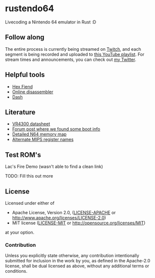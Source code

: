 # rustendo64
Livecoding a Nintendo 64 emulator in Rust :D

## Follow along
The entire process is currently being streamed on [Twitch](http://www.twitch.tv/ferrisstreamsstuff), and each segment is being recorded and uploaded to [this YouTube playlist](https://www.youtube.com/playlist?list=PL-sXmdrqqYYcznDg4xwAJWQgNL2gRray2). For stream times and announcements, you can check out [my Twitter](https://twitter.com/ferristweetsnow).

## Helpful tools
- [Hex Fiend](http://ridiculousfish.com/hexfiend/)
- [Online disassembler](https://www.onlinedisassembler.com/odaweb/)
- [Dash](https://kapeli.com/dash)

## Literature
- [VR4300 datasheet](http://datasheets.chipdb.org/NEC/Vr-Series/Vr43xx/U10504EJ7V0UMJ1.pdf)
- [Forum post where we found some boot info](http://www.emutalk.net/threads/53938-N64-tech-documentation)
- [Detailed N64 memory map](http://infrid.com/rcp64/docfiles/n64maps.txt)
- [Alternate MIPS register names](http://www.cs.umd.edu/class/sum2003/cmsc311/Notes/Mips/altReg.html)

## Test ROM's
Lac's Fire Demo (wasn't able to find a clean link)

TODO: Fill this out more

## License

Licensed under either of

 * Apache License, Version 2.0, ([LICENSE-APACHE](LICENSE-APACHE) or http://www.apache.org/licenses/LICENSE-2.0)
 * MIT license ([LICENSE-MIT](LICENSE-MIT) or http://opensource.org/licenses/MIT)

at your option.

### Contribution

Unless you explicitly state otherwise, any contribution intentionally submitted
for inclusion in the work by you, as defined in the Apache-2.0 license, shall be dual licensed as above, without any
additional terms or conditions.

